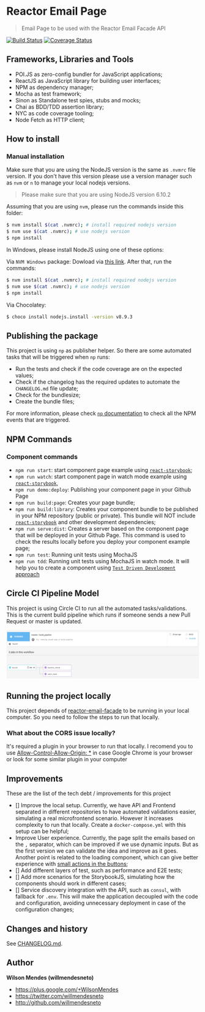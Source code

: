 # Reactor Email Page

> Email Page to be used with the Reactor Email Facade API


[![Build Status](https://circleci.com/gh/willmendesneto/reactor-email-page.svg?style=shield)](https://circleci.com/gh/willmendesneto/reactor-email-page)
[![Coverage Status](https://coveralls.io/repos/github/willmendesneto/reactor-email-page/badge.svg?branch=master)](https://coveralls.io/github/willmendesneto/reactor-email-page?branch=master)


## Frameworks, Libraries and Tools

- POI.JS as zero-config bundler for JavaScript applications;
- ReactJS as JavaScript library for building user interfaces;
- NPM as dependency manager;
- Mocha as test framework;
- Sinon as Standalone test spies, stubs and mocks;
- Chai as BDD/TDD assertion library;
- NYC as code coverage tooling;
- Node Fetch as HTTP client;



## How to install

### Manual installation

Make sure that you are using the NodeJS version is the same as `.nvmrc` file version. If you don't have this version please use a version manager such as `nvm` or `n` to manage your local nodejs versions.

> Please make sure that you are using NodeJS version 6.10.2

Assuming that you are using `nvm`, please run the commands inside this folder:

```bash
$ nvm install $(cat .nvmrc); # install required nodejs version
$ nvm use $(cat .nvmrc); # use nodejs version
$ npm install
```

In Windows, please install NodeJS using one of these options:

Via `NVM Windows` package: Dowload via [this link](https://github.com/coreybutler/nvm-windows). After that, run the commands:

```bash
$ nvm install $(cat .nvmrc); # install required nodejs version
$ nvm use $(cat .nvmrc); # use nodejs version
$ npm install
```

Via Chocolatey:

```bash
$ choco install nodejs.install -version v8.9.3
```


## Publishing the package

This project is using `np` as publisher helper. So there are some automated tasks that will be triggered when `np` runs:

- Run the tests and check if the code coverage are on the expected values;
- Check if the changelog has the required updates to automate the `CHANGELOG.md` file update;
- Check for the bundlesize;
- Create the bundle files;

For more information, please check [`np` documentation](https://github.com/sindresorhus/np#readme) to check all the NPM events that are triggered.


## NPM Commands

### Component commands

- `npm run start`:  start component page example using [`react-storybook`](https://github.com/storybooks/storybook);
- `npm run watch`:  start component page in watch mode example using [`react-storybook`](https://github.com/storybooks/storybook),
- `npm run demo:deploy`: Publishing your component page in your Github Page
- `npm run build:page`: Creates your page bundle;
- `npm run build:library`: Creates your component bundle to be published in your NPM repository (public or private). This bundle will NOT include [`react-storybook`](https://github.com/storybooks/storybook) and other development dependencies;
- `npm run serve:dist`: Creates a server based on the component page that will be deployed in your Github Page. This command is used to check the results locally before you deploy your component example page;
- `npm run test`: Running unit tests using MochaJS
- `npm run tdd`: Running unit tests using MochaJS in watch mode. It will help you to create a component using [`Test Driven Development` approach](https://en.wikipedia.org/wiki/Test-driven_development)



## Circle CI Pipeline Model

This project is using Circle CI to run all the automated tasks/validations. This is the current build pipeline which runs if someone sends a new Pull Request or master is updated.


![Circle CI Pipeline](./docs/circle-ci-pipeline.png)



## Running the project locally

This project depends of [reactor-email-facade](https://github.com/willmendesneto/reactor-email-facade) to be running in your local computer. So you need to follow the steps to run that locally.

### What about the CORS issue locally?

It's required a plugin in your browser to run that locally. I recomend you to use [Allow-Control-Allow-Origin: *](https://chrome.google.com/webstore/detail/allow-control-allow-origi/nlfbmbojpeacfghkpbjhddihlkkiljbi?hl=en) in case Google Chrome is your browser or look for some similar plugin in your computer

## Improvements

These are the list of the tech debt / improvements for this project

- [] Improve the local setup. Currently, we have API and Frontend separated in different repositories to have automated validations easier, simulating a real microfrontend scenario. However it increases complexity to run that locally. Create a `docker-compose.yml` with this setup can be helpful;
- Improve User experience. Currently, the page split the emails based on the `,` separator, which can be improved if we use dynamic inputs. But as the first version we can validate the idea and improve as it goes. Another point is related to the loading component, which can give better experience with [small actions in the buttons](https://tubikstudio.com/ux-practices-8-solid-tips-on-cta-button-design/); 
- [] Add different layers of test, such as performance and E2E tests;
- [] Add more scenarios for the StorybookJS, simulating how the components should work in different cases;
- [] Service discovery integration with the API, such as `consul`, with fallback for `.env`. This will make the application decoupled with the code and configuration, avoiding unnecessary deployment in case of the configuration changes;


## Changes and history

See [CHANGELOG.md](./CHANGELOG.md).


## Author

**Wilson Mendes (willmendesneto)**
+ <https://plus.google.com/+WilsonMendes>
+ <https://twitter.com/willmendesneto>
+ <http://github.com/willmendesneto>
